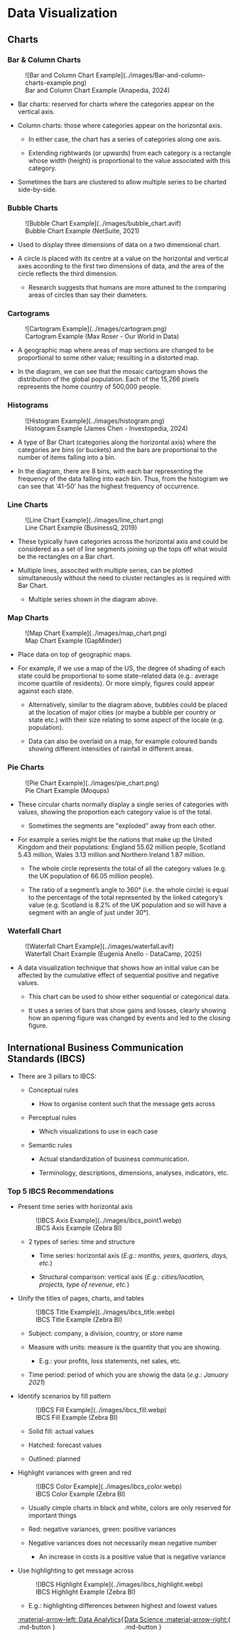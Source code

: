 # Data Visualization

## Charts

### Bar & Column Charts

<figure markdown="span">
![Bar and Column Chart Example](../images/Bar-and-column-charts-example.png)
<figcaption>Bar and Column Chart Example (Anapedia, 2024)</figcaption>
</figure>

- Bar charts: reserved for charts where the categories appear on the vertical axis.

- Column charts: those where categories appear on the horizontal axis.

    - In either case, the chart has a series of categories along one axis.

    - Extending rightwards (or upwards) from each category is a rectangle whose width (height) is proportional to the value associated with this category.

- Sometimes the bars are clustered to allow multiple series to be charted side-by-side.

### Bubble Charts

<figure markdown="span">
![Bubble Chart Example](../images/bubble_chart.avif)
<figcaption>Bubble Chart Example (NetSuite, 2021)</figcaption>
</figure>

- Used to display three dimensions of data on a two dimensional chart.

- A circle is placed with its centre at a value on the horizontal and vertical axes according to the first two dimensions of data, and the area of the circle reflects the third dimension.

    - Research suggests that humans are more attuned to the comparing areas of circles than say their diameters.


### Cartograms

<figure markdown="span">
![Cartogram Example](../images/cartogram.png)
<figcaption>Cartogram Example (Max Roser - Our World in Data)</figcaption>
</figure>

- A geographic map where areas of map sections are changed to be proportional to some other value; resulting in a distorted map.

- In the diagram, we can see that the mosaic cartogram shows the distribution of the global population. Each of the 15,266 pixels represents the home country of 500,000 people. 

### Histograms

<figure markdown="span">
![Histogram Example](../images/histogram.png)
<figcaption>Histogram Example (James Chen - Investopedia, 2024)</figcaption>
</figure>

- A type of Bar Chart (categories along the horizontal axis) where the categories are bins (or buckets) and the bars are proportional to the number of items falling into a bin.

- In the diagram, there are 8 bins, with each bar representing the frequency of the data falling into each bin. Thus, from the histogram we can see that '41-50' has the highest frequency of occurrence.

### Line Charts

<figure markdown="span">
![Line Chart Example](../images/line_chart.png)
<figcaption>Line Chart Example (BusinessQ, 2019)</figcaption>
</figure>

- These typically have categories across the horizontal axis and could be considered as a set of line segments joining up the tops off what would be the rectangles on a Bar chart.

- Multiple lines, associted with multiple series, can be plotted simultaneously without the need to cluster rectangles as is required with Bar Chart.

    - Multiple series shown in the diagram above.

### Map Charts

<figure markdown="span">
![Map Chart Example](../images/map_chart.png)
<figcaption>Map Chart Example (GapMinder)</figcaption>
</figure>

- Place data on top of geographic maps.

- For example, if we use a map of the US, the degree of shading of each state could be proportional to some state-related data (e.g.: average income quartile of residents). Or more simply, figures could appear against each state.

    - Alternatively, similar to the diagram above, bubbles could be placed at the location of major cities (or maybe a bubble per country or state etc.) with their size relating to some aspect of the locale (e.g. population).

    - Data can also be overlaid on a map, for example coloured bands showing different intensities of rainfall in different areas.

### Pie Charts

<figure markdown="span">
![Pie Chart Example](../images/pie_chart.png)
<figcaption>Pie Chart Example (Moqups)</figcaption>
</figure>

- These circular charts normally display a single series of categories with values, showing the proportion each category value is of the total.

    - Sometimes the segments are "exploded" away from each other.

- For example a series might be the nations that make up the United Kingdom and their populations: England 55.62 million people, Scotland 5.43 million, Wales 3.13 million and Northern Ireland 1.87 million.

    - The whole circle represents the total of all the category values (e.g. the UK population of 66.05 million people).

    - The ratio of a segment’s angle to 360° (i.e. the whole circle) is equal to the percentage of the total represented by the linked category’s value (e.g. Scotland is 8.2% of the UK population and so will have a segment with an angle of just under 30°).

### Waterfall Chart

<figure markdown="span">
![Waterfall Chart Example](../images/waterfall.avif)
<figcaption>Waterfall Chart Example (Eugenia Anello - DataCamp, 2025)</figcaption>
</figure>

- A data visualization technique that shows how an initial value can be affected by the cumulative effect of sequential positive and negative values.

     - This chart can be used to show either sequential or categorical data.

     - It uses a series of bars that show gains and losses, clearly showing how an opening figure was changed by events and led to the closing figure.

## International Business Communication Standards (IBCS)

- There are 3 pillars to IBCS:

     - Conceptual rules

        - How to organise content such that the message gets across

    - Perceptual rules

        - Which visualizations to use in each case

    - Semantic rules

         - Actual standardization of business communication.

         - Terminology, descriptions, dimensions, analyses, indicators, etc.


### Top 5 IBCS Recommendations

- Present time series with horizontal axis

    <figure markdown="span">
    ![IBCS Axis Example](../images/ibcs_point1.webp)
    <figcaption>IBCS Axis Example (Zebra BI)</figcaption>
    </figure>

    - 2 types of series: time and structure

        - Time series: horizontal axis (*E.g.: months, years, quarters, days, etc.*)

        - Structural comparison: vertical axis (*E.g.: cities/location, projects, type of revenue, etc.*)

- Unify the titles of pages, charts, and tables

    <figure markdown="span">
    ![IBCS Title Example](../images/ibcs_title.webp)
    <figcaption>IBCS Title Example (Zebra BI)</figcaption>
    </figure>
    
    - Subject: company, a division, country, or store name

    - Measure with units: measure is the quantity that you are showing.

        - E.g.: your profits, loss statements, net sales, etc.

    - Time period: period of which you are showig the data (*e.g.: January 2021*)

- Identify scenarios by fill pattern

    <figure markdown="span">
    ![IBCS Fill Example](../images/ibcs_fill.webp)
    <figcaption>IBCS Fill Example (Zebra BI)</figcaption>
    </figure>

     - Solid fill: actual values

     - Hatched: forecast values

     - Outlined: planned

- Highlight variances with green and red

    <figure markdown="span">
    ![IBCS Color Example](../images/ibcs_color.webp)
    <figcaption>IBCS Color Example (Zebra BI)</figcaption>
    </figure>

     - Usually cimple charts in black and white, colors are only reserved for important things

     - Red: negative variances, green: positive variances

     - Negative variances does not necessarily mean negative number

        - An increase in costs is a positive value that is negative variance

- Use highlighting to get message across

    <figure markdown="span">
    ![IBCS Highlight Example](../images/ibcs_highlight.webp)
    <figcaption>IBCS Highlight Example (Zebra BI)</figcaption>
    </figure>

    - E.g.: highlighting differences between highest and lowest values

    <div style="display: flex; justify-content: space-between;" markdown="1">
    
    [:material-arrow-left: Data Analytics](./data_analytics.md){ .md-button }
    
    [Data Science :material-arrow-right:](./data_science.md){ .md-button }
    
    </div>